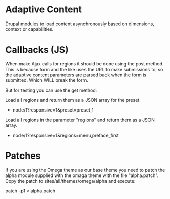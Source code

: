 Adaptive Content
================

Drupal modules to load content asynchronously based on dimensions, context or
capabilities.

Callbacks (JS)
==============
When make Ajax calls for regions it should be done using the post method. This
is because form and the like uses the URL to make submissions to, so the
adaptive content parameters are parsed back when the form is submitted. Which
WILL break the form.

But for testing you can use the get method:

Load all regions and return them as a JSON array for the preset.
* node/1?responsive=1&preset=preset_1

Load all regions in the parameter "regions" and return them as a JSON array.
* node/1?responsive=1&regions=menu,preface_first

Patches
=======
If you are using the Omega theme as our base theme you need to patch the alpha
module supplied with the omaga theme with the file "alpha.patch". Copy the patch
to sites/all/themes/omega/alpha and execute:

patch -p1 < alpha.patch